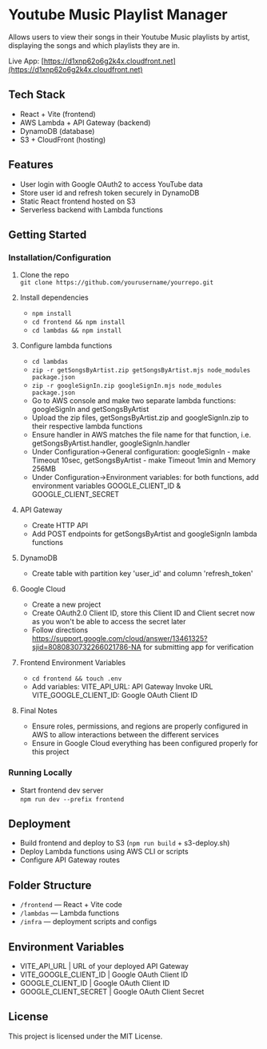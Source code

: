 # Youtube Music Playlist Manager

Allows users to view their songs in their Youtube Music playlists by artist, displaying 
the songs and which playlists they are in.

Live App: [https://d1xnp62o6g2k4x.cloudfront.net](https://d1xnp62o6g2k4x.cloudfront.net)

## Tech Stack

- React + Vite (frontend)
- AWS Lambda + API Gateway (backend)
- DynamoDB (database)
- S3 + CloudFront (hosting)

## Features

- User login with Google OAuth2 to access YouTube data
- Store user id and refresh token securely in DynamoDB
- Static React frontend hosted on S3
- Serverless backend with Lambda functions

## Getting Started

### Installation/Configuration

1. Clone the repo  
   `git clone https://github.com/yourusername/yourrepo.git`

2. Install dependencies  
   - `npm install`
   - `cd frontend && npm install`
   - `cd lambdas && npm install`

3. Configure lambda functions
   - `cd lambdas`
   - `zip -r getSongsByArtist.zip getSongsByArtist.mjs node_modules package.json`
   - `zip -r googleSignIn.zip googleSignIn.mjs node_modules package.json`
   - Go to AWS console and make two separate lambda functions:
      googleSignIn and getSongsByArtist
   - Upload the zip files, getSongsByArtist.zip and googleSignIn.zip to their respective lambda functions
   - Ensure handler in AWS matches the file name for that function,
      i.e. getSongsByArtist.handler, googleSignIn.handler
   - Under Configuration->General configuration:
      googleSignIn - make Timeout 10sec,
      getSongsByArtist - make Timeout 1min and Memory 256MB
   - Under Configuration->Environment variables:
      for both functions, add environment variables GOOGLE_CLIENT_ID & GOOGLE_CLIENT_SECRET

4. API Gateway
   - Create HTTP API
   - Add POST endpoints for getSongsByArtist and googleSignIn lambda functions

5. DynamoDB
   - Create table with partition key 'user_id' and column 'refresh_token'

6. Google Cloud
   - Create a new project
   - Create OAuth2.0 Client ID, store this Client ID and Client secret now as 
      you won't be able to access the secret later
   - Follow directions https://support.google.com/cloud/answer/13461325?sjid=8080830732266021786-NA for submitting app for verification

7. Frontend Environment Variables
   - `cd frontend && touch .env`
   - Add variables:
      VITE_API_URL: API Gateway Invoke URL
      VITE_GOOGLE_CLIENT_ID: Google OAuth Client ID  

8. Final Notes
   - Ensure roles, permissions, and regions are properly configured in AWS to 
      allow interactions between the different services
   - Ensure in Google Cloud everything has been configured properly for this project

### Running Locally

   - Start frontend dev server  
   `npm run dev --prefix frontend`

## Deployment

   - Build frontend and deploy to S3 (`npm run build` + s3-deploy.sh)  
   - Deploy Lambda functions using AWS CLI or scripts  
   - Configure API Gateway routes

## Folder Structure

   - `/frontend` — React + Vite code  
   - `/lambdas` — Lambda functions  
   - `/infra` — deployment scripts and configs

## Environment Variables

   - VITE_API_URL          | URL of your deployed API Gateway  
   - VITE_GOOGLE_CLIENT_ID | Google OAuth Client ID
   - GOOGLE_CLIENT_ID      | Google OAuth Client ID            
   - GOOGLE_CLIENT_SECRET  | Google OAuth Client Secret      

## License

This project is licensed under the MIT License.

